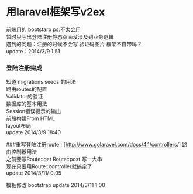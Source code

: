 用laravel框架写v2ex
==========================
前端用的 bootstarp ps:不太会用<br/>
暂时只写出登陆注册静态页面没涉及到业务逻辑 <br/>
遇到的问题：注册的时候不会写 验证码图片 框架不自带吗？ <br/>
update：2014/3/9 1:51

### 登陆注册完成
知道 migrations seeds 的用法 <br/>
路由routes的配置 <br/>
Validator的验证<br/>
数据库的基本用法<br/>
Session错误提示的输出<br/>
前段构建From HTML<br/>
layout布局<br/>
update 2014/3/9 18:40<br/>


###重写登陆注册route ;
[http://www.golaravel.com/docs/4.1/controllers/] 路由控制器用法 <br/>
之前要写Route::get  Route::post 写一大串 <br/>
现在只要用Route::controller就搞定了 <br/>
update 2014/3/11/ 0:05

模板修改 bootstrap 
update 2014/3/11 1:00

